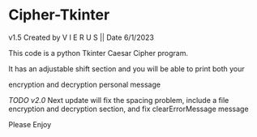 # Cipher-Tkinter
 v1.5
Created by V I E R U S   ||   Date 6/1/2023

This code is a python Tkinter Caesar Cipher program.

It has an adjustable shift section and you will be able to print both your 

encryption and decryption personal message


*TODO v2.0*
Next update will fix the spacing problem, include a file encryption and decryption section, and fix clearErrorMessage message


Please Enjoy